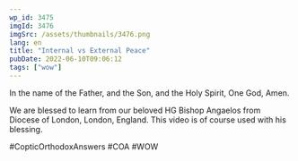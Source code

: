 ```yaml
---
wp_id: 3475
imgId: 3476
imgSrc: /assets/thumbnails/3476.png
lang: en
title: "Internal vs External Peace"
pubDate: 2022-06-10T09:06:12
tags: ["wow"]
---
```


<!-- page: 6 -->

<p>In the name of the Father, and the Son, and the Holy Spirit, One God, Amen. </p>
<p>We are blessed to learn from our beloved HG Bishop Angaelos from Diocese of London, London, England. This video is of course used with his blessing.</p>
<p>#CopticOrthodoxAnswers #COA #WOW</p>

